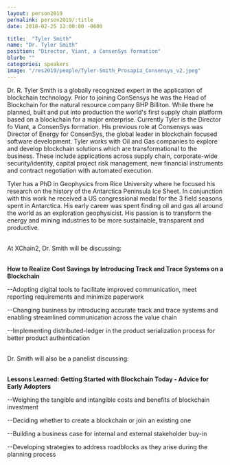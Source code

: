 ```yaml
---
layout: person2019
permalink: person2019/:title
date: 2018-02-25 12:00:00 -0600

title:  "Tyler Smith"
name: "Dr. Tyler Smith"
position: "Director, Viant, a ConsenSys formation"
blurb: ""
categories: speakers
image: "/res2019/people/Tyler-Smith_Prosapia_Consensys_v2.jpeg"
---
```

Dr. R. Tyler Smith is a globally recognized expert in the application of blockchain technology. Prior to joining ConSensys he was the Head of Blockchain for the natural resource company BHP Billiton. While there he planned, built and put into production the world's first supply chain platform based on a blockchain for a major enterprise. Currently Tyler is the Director fo Viant, a ConsenSys formation. His previous role at Consensys was Director of Energy for ConsenSys, the global leader in blockchain focused software development. Tyler works with Oil and Gas companies to explore and develop blockchain solutions which are transformational to the business. These include applications across supply chain, corporate-wide security/identity, capital project risk management, new financial instruments and contract negotiation with automated execution.

Tyler has a PhD in Geophysics from Rice University where he focused his research on the history of the Antarctica Peninsula Ice Sheet. In conjunction with this work he received a US congressional medal for the 3 field seasons spent in Antarctica. His early career was spent finding oil and gas all around the world as an exploration geophysicist. His passion is to transform the energy and mining industries to be more sustainable, transparent and productive.

<br>
At XChain2, Dr. Smith will be discussing:
<br>
<br>
<p><b>How to Realize Cost Savings by Introducing Track and Trace Systems on a Blockchain</b></p>

<p>--Adopting digital tools to facilitate improved communication, meet reporting requirements and minimize paperwork</p>
<p>--Changing business by introducing accurate track and trace systems and enabling streamlined communication across the value chain</p>
<p>--Implementing distributed-ledger in the product serialization process for better product authentication</p> 

<br>
Dr. Smith will also be a panelist discussing:
<br>
<br>
<p><b>Lessons Learned: Getting Started with Blockchain Today - Advice for Early Adopters</b></p>

<p>--Weighing the tangible and intangible costs and benefits of blockchain investment</p>
<p>--Deciding whether to create a blockchain or join an existing one</p>
<p>--Building a business case for internal and external stakeholder buy-in</p> 
<p>--Developing strategies to address roadblocks as they arise during the planning process</p>
